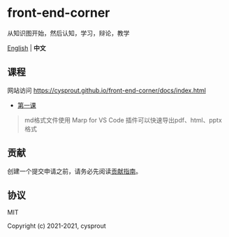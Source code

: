 # front-end-corner
从知识图开始，然后认知，学习，辩论，教学

[English](./README.md) | **中文**

## 课程
网站访问 https://cysprout.github.io/front-end-corner/docs/index.html

- [第一课](./docs/zh-CN/lesson1.md)

> md格式文件使用 Marp for VS Code 插件可以快速导出pdf、html、pptx格式

## 贡献
创建一个提交申请之前，请务必先阅读[贡献指南](./CONTRIBUTING.zh-CN.md)。

## 协议
MIT

Copyright (c) 2021-2021, cysprout